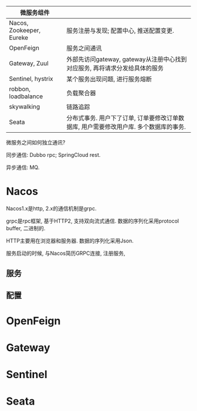 | 微服务组件               |                                                              |
| ------------------------ | ------------------------------------------------------------ |
| Nacos, Zookeeper, Eureke | 服务注册与发现; 配置中心, 推送配置变更.                      |
| OpenFeign                | 服务之间通讯                                                 |
| Gateway, Zuul            | 外部先访问gateway, gateway从注册中心找到对应服务, 再将请求分发给具体的服务 |
| Sentinel, hystrix        | 某个服务出现问题, 进行服务熔断                               |
| robbon, loadbalance      | 负载聚合器                                                   |
| skywalking               | 链路追踪                                                     |
| Seata                    | 分布式事务. 用户下了订单, 订单要修改订单数据库, 用户需要修改用户库. 多个数据库的事务. |



微服务之间如何独立通讯?

同步通信: Dubbo rpc; SpringCloud rest.

异步通信: MQ.



# Nacos

Nacos1.x是http, 2.x的通信机制是grpc.

grpc是rpc框架, 基于HTTP2, 支持双向流式通信. 数据的序列化采用protocol buffer, 二进制的.

HTTP主要用在浏览器和服务器. 数据的序列化采用Json.



服务启动的时候, 与Nacos简历GRPC连接, 注册服务, 



## 服务

## 配置

# OpenFeign



# Gateway



# Sentinel



# Seata

